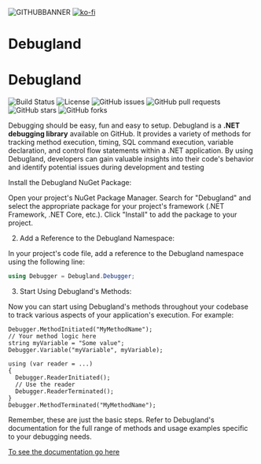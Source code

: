 
![GITHUBBANNER](https://github.com/Abarbesgaard/Debugland/assets/11796684/08ffb432-8eba-4236-976b-9110a2d06242)
[![ko-fi](https://ko-fi.com/img/githubbutton_sm.svg)](https://ko-fi.com/Z8Z51HUTZ)
# Debugland
# Debugland
![Build Status](https://github.com/Abarbesgaard/Debugland/actions/workflows/Test.yml/badge.svg)
![License](https://img.shields.io/github/license/Abarbesgaard/Debugland)
![GitHub issues](https://img.shields.io/github/issues/Abarbesgaard/Debugland)
![GitHub pull requests](https://img.shields.io/github/issues-pr/Abarbesgaard/Debugland)
![GitHub stars](https://img.shields.io/github/stars/Abarbesgaard/Debugland)
![GitHub forks](https://img.shields.io/github/forks/Abarbesgaard/Debugland)

Debugging should be easy, fun and easy to setup.
Debugland is a **.NET debugging library** available on GitHub. It provides a variety of methods for tracking method execution, timing, SQL command execution, variable declaration, and control flow statements within a .NET application. By using Debugland, developers can gain valuable insights into their code's behavior and identify potential issues during development and testing

Install the Debugland NuGet Package:

Open your project's NuGet Package Manager. Search for "Debugland" and select the appropriate package for your project's framework (.NET Framework, .NET Core, etc.). Click "Install" to add the package to your project.

2. Add a Reference to the Debugland Namespace:

In your project's code file, add a reference to the Debugland namespace using the following line:
```csharp
using Debugger = Debugland.Debugger;
```

3. Start Using Debugland's Methods:

Now you can start using Debugland's methods throughout your codebase to track various aspects of your application's execution. For example:
```charp
Debugger.MethodInitiated("MyMethodName");
// Your method logic here
string myVariable = "Some value";
Debugger.Variable("myVariable", myVariable);

using (var reader = ...)
{
  Debugger.ReaderInitiated();
  // Use the reader
  Debugger.ReaderTerminated();
}
Debugger.MethodTerminated("MyMethodName");
```

Remember, these are just the basic steps. Refer to Debugland's documentation for the full range of methods and usage examples specific to your debugging needs.

[To see the documentation go here](https://abarbesgaard.github.io/Debugland/index.html)
